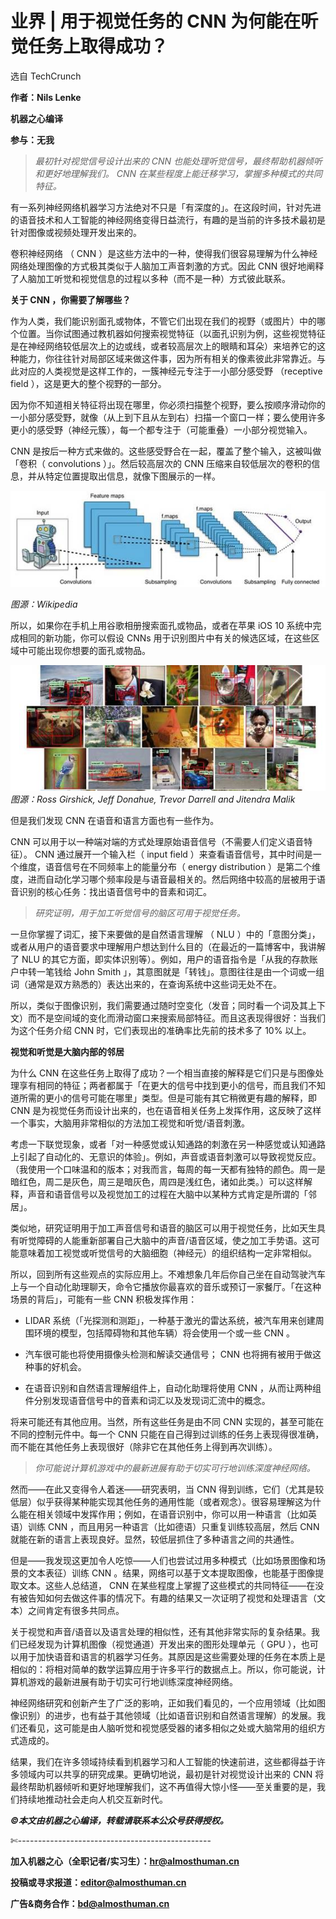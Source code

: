 # 业界 | 用于视觉任务的 CNN 为何能在听觉任务上取得成功？

选自 TechCrunch

**作者：Nils Lenke**

**机器之心编译**

**参与：无我**

> *最初针对视觉信号设计出来的 CNN 也能处理听觉信号，最终帮助机器倾听和更好地理解我们。 CNN 在某些程度上能迁移学习，掌握多种模式的共同特征。*

有一系列神经网络机器学习方法绝对不只是「有深度的」。在这段时间，针对先进的语音技术和人工智能的神经网络变得日益流行，有趣的是当前的许多技术最初是针对图像或视频处理开发出来的。

卷积神经网络 （ CNN ）是这些方法中的一种，使得我们很容易理解为什么神经网络处理图像的方式极其类似于人脑加工声音刺激的方式。因此 CNN 很好地阐释了人脑加工听觉和视觉信息的过程以多种（而不是一种）方式彼此联系。

**关于 CNN ，你需要了解哪些？**

作为人类，我们能识别面孔或物体，不管它们出现在我们的视野（或图片）中的哪个位置。当你试图通过教机器如何搜索视觉特征（以面孔识别为例，这些视觉特征是在神经网络较低层次上的边或线，或者较高层次上的眼睛和耳朵）来培养它的这种能力，你往往针对局部区域来做这件事，因为所有相关的像素彼此非常靠近。与此对应的人类视觉是这样工作的，一簇神经元专注于一小部分感受野 （receptive field ），这是更大的整个视野的一部分。

因为你不知道相关特征将出现在哪里，你必须扫描整个视野，要么按顺序滑动你的一小部分感受野，就像（从上到下且从左到右）扫描一个窗口一样；要么使用许多更小的感受野（神经元簇），每一个都专注于（可能重叠）一小部分视觉输入。

CNN 是按后一种方式来做的。这些感受野合在一起，覆盖了整个输入，这被叫做「卷积（ convolutions ）」。然后较高层次的 CNN 压缩来自较低层次的卷积的信息，并从特定位置提取出信息，就像下图展示的一样。

![](img/8a09724f4a40111628590782f82e3bdb.jpg) 

*图源：Wikipedia*

所以，如果你在手机上用谷歌相册搜索面孔或物品，或者在苹果 iOS 10 系统中完成相同的新功能，你可以假设 CNNs 用于识别图片中有关的候选区域，在这些区域中可能出现你想要的面孔或物品。

![](img/0ae49e6e83c463058a59421a891734cc.jpg)
*图源：Ross Girshick, Jeff Donahue, Trevor Darrell and Jitendra Malik*

但是我们发现 CNN 在语音和语言方面也有一些作为。

CNN 可以用于以一种端对端的方式处理原始语音信号（不需要人们定义语音特征）。 CNN 通过展开一个输入栏（ input field ）来查看语音信号，其中时间是一个维度，语音信号在不同频率上的能量分布（ energy distribution ）是第二个维度，进而自动化学习哪个频率段是与语音最相关的。然后网络中较高的层被用于语音识别的核心任务：找出语音信号中的音素和词汇。

> *研究证明，用于加工听觉信号的脑区可用于视觉任务。*

一旦你掌握了词汇，接下来要做的是自然语言理解 （ NLU ）中的「意图分类」，或者从用户的语音要求中理解用户想达到什么目的（在最近的一篇博客中，我讲解了 NLU 的其它方面，即实体识别等）。例如，用户的语音指令是「从我的存款账户中转一笔钱给 John Smith 」，其意图就是「转钱」。意图往往是由一个词或一组词（通常是双方熟悉的）表达出来的，在查询系统中这些词无处不在。

所以，类似于图像识别，我们需要通过随时空变化（发音；同时看一个词及其上下文）而不是空间域的变化而滑动窗口来搜索局部特征。而且这表现得很好：当我们为这个任务介绍 CNN 时，它们表现出的准确率比先前的技术多了 10% 以上。

**视觉和听觉是大脑内部的邻居**

为什么 CNN 在这些任务上取得了成功？一个相当直接的解释是它们只是与图像处理享有相同的特征；两者都属于「在更大的信号中找到更小的信号，而且我们不知道所需的更小的信号可能在哪里」类型。但是可能有其它稍微更有趣的解释，即 CNN 是为视觉任务而设计出来的，也在语音相关任务上发挥作用，这反映了这样一个事实，大脑用非常相似的方法加工视觉和听觉/语音刺激。

考虑一下联觉现象，或者「对一种感觉或认知通路的刺激在另一种感觉或认知通路上引起了自动化的、无意识的体验」。例如，声音或语音刺激可以导致视觉反应。（我使用一个口味温和的版本；对我而言，每周的每一天都有独特的颜色。周一是暗红色，周二是灰色，周三是暗灰色，周四是浅红色，诸如此类。）可以这样解释，声音和语音信号以及视觉加工的过程在大脑中以某种方式肯定是所谓的「邻居」。

类似地，研究证明用于加工声音信号和语音的脑区可以用于视觉任务，比如天生具有听觉障碍的人能重新部署自己大脑中的声音/语音区域，使之加工手势语。这可能意味着加工视觉或听觉信号的大脑细胞（神经元）的组织结构一定非常相似。

所以，回到所有这些观点的实际应用上。不难想象几年后你自己坐在自动驾驶汽车上与一个自动化助理聊天，命令它播放你最喜欢的音乐或预订一家餐厅。「在这种场景的背后」，可能有一些 CNN 积极发挥作用：

*   LIDAR 系统（「光探测和测距」，一种基于激光的雷达系统，被汽车用来创建周围环境的模型，包括障碍物和其他车辆）将会使用一个或一些 CNN 。

*   汽车很可能也将使用摄像头检测和解读交通信号； CNN 也将拥有被用于做这种事的好机会。

*   在语音识别和自然语言理解组件上，自动化助理将使用 CNN ，从而让两种组件分别发现语音信号中的音素和词汇以及发现词汇流中的概念。

将来可能还有其他应用。当然，所有这些任务是由不同 CNN 实现的，甚至可能在不同的控制元件中。每一个 CNN 只能在自己得到过训练的任务上表现得很准确，而不能在其他任务上表现很好（除非它在其他任务上得到再次训练）。

> *你可能说计算机游戏中的最新进展有助于切实可行地训练深度神经网络。*

然而——在此又变得令人着迷——研究表明，当 CNN 得到训练，它们（尤其是较低层）似乎获得某种能实现其他任务的通用性能（或者观念）。很容易理解这为什么能在相关领域中发挥作用；例如，在语音识别中，你可以用一种语言（比如英语）训练 CNN ，而且用另一种语言（比如德语）只重复训练较高层，然后 CNN 就能在新的语言上表现良好。显然，较低层抓住了多种语言之间的共通性。

但是——我发现这更加令人吃惊——人们也尝试过用多种模式（比如场景图像和场景的文本表征）训练 CNN 。结果，网络可以基于文本提取图像，也能基于图像提取文本。这些人总结道， CNN 在某些程度上掌握了这些模式的共同特征——在没有被告知如何去做这件事的情况下。有趣的结果又一次证明了视觉和处理语言（文本）之间肯定有很多共同点。

关于视觉和声音/语音以及语言处理的相似性，还有其他非常实际的复杂结果。我们已经发现为计算机图像（视觉通道）开发出来的图形处理单元（ GPU ），也可以用于加快语音和语言的机器学习任务。其原因是这些需要处理的任务在本质上是相似的：将相对简单的数学运算应用于许多平行的数据点上。所以，你可能说，计算机游戏的最新进展有助于切实可行地训练深度神经网络。

神经网络研究和创新产生了广泛的影响，正如我们看见的，一个应用领域（比如图像识别）的进步，也有益于其他领域（比如语音识别和自然语言理解）的发展。我们还看见，这可能是由人脑听觉和视觉感受器的诸多相似之处或大脑常用的组织方式造成的。

结果，我们在许多领域持续看到机器学习和人工智能的快速前进，这些都得益于许多领域内可以共享的研究成果。更确切地说，最初是针对视觉设计出来的 CNN 将最终帮助机器倾听和更好地理解我们，这不再值得大惊小怪——至关重要的是，我们持续地推动社会走向人机交互新时代。

***©本文由机器之心编译，***转载请联系本公众号获得授权***。***

✄------------------------------------------------

**加入机器之心（全职记者/实习生）：hr@almosthuman.cn**

**投稿或寻求报道：editor@almosthuman.cn**

**广告&商务合作：bd@almosthuman.cn**